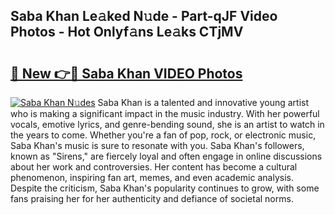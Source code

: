 ## Saba Khan Le𝚊ked N𝚞de - Part-qJF Video Photos - Hot Onlyf𝚊ns Le𝚊ks CTjMV

# <h2><a href="http://ab34416.deff.icu/?id=Saba+Khan">🔗 New 👉🔴 Saba Khan VIDEO Photos</a></h2>

[![Saba Khan N𝚞des](https://i.imgur.com/rIISA9y.gif)](http://ab34416.deff.icu/?id=Saba+Khan)
Saba Khan is a talented and innovative young artist who is making a significant impact in the music industry. With her powerful vocals, emotive lyrics, and genre-bending sound, she is an artist to watch in the years to come. Whether you're a fan of pop, rock, or electronic music, Saba Khan's music is sure to resonate with you. Saba Khan's followers, known as "Sirens," are fiercely loyal and often engage in online discussions about her work and controversies. Her content has become a cultural phenomenon, inspiring fan art, memes, and even academic analysis. Despite the criticism, Saba Khan's popularity continues to grow, with some fans praising her for her authenticity and defiance of societal norms.
